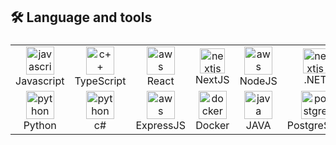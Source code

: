 <!-- ###
<h1 align="left">Hey 👋</h1>

###

<p align="left">My self Priyanshu Patel <br> I'm a FreeLancer (WebDev)</p>

###
<h2 align="left">👩‍💻  About Me</h2>

###
<p align="left">- 🔭 I’m working as Full-Stack Developer<br>- 📚 I'm currently learning NextJS (HONO)<br>- ⚡ In my free time I Learn about Spring boot<br>- ✨ Creating bugs since 2020<br>- 🎯 Goals: Explore more and more Documents<br>- 🎲 Fun fact: You tell me!!</p> -->
###
<h2 align="left">🛠 Language and tools</h2>

###

<table align="center">
  <tr>
  <td align="center" width="90">
    <img src = "https://techstack-generator.vercel.app/js-icon.svg" width="45" height="45" alt="javascript" title="javascript"/>
      <br>Javascript
    </td>
    <td align="center" width="90">
    <img src = "https://techstack-generator.vercel.app/ts-icon.svg" width="45" height="45"  alt="c++" title="c++"/>
      <br>TypeScript
    </td>
    <td align="center" width="90">
    <img src = "https://techstack-generator.vercel.app/react-icon.svg" width="45" height="45" alt="aws" title="aws"/>
      <br>React
    </td>
    <td align="center" width="90">
      <img src="https://cdn.jsdelivr.net/gh/devicons/devicon/icons/nextjs/nextjs-original.svg" height="40" alt="nextjs logo"  />
      <br>NextJS
    </td>
        <td align="center" width="90">
    <img src = "https://skillicons.dev/icons?i=nodejs" width="45" height="45" alt="aws" title="aws"/>
      <br>NodeJS
    </td>
        <td align="center" width="90">
      <img src="https://cdn.jsdelivr.net/gh/devicons/devicon/icons/dot-net/dot-net-plain-wordmark.svg" height="40" alt="nextjs logo"  />
      <br>.NET
    </td>
    <td align="center" width="90">
    <img src = "https://skillicons.dev/icons?i=html" width="45" height="45" alt="html" title="html"/>
      <br>HTML
    </td>
    <td align="center" width="90">
    <img src = "https://skillicons.dev/icons?i=css" width="45" height="45" alt="css" title="css"/>
      <br>CSS
    </td>
    <td align="center" width="90">
    <img src = "https://hono.dev/images/logo-small.png" width="45" height="45" alt="hono" title="hono"/>
      <br>HONO
    </td>
    </tr>
  <tr>
    <td align="center" width="90">
    <img src = "https://techstack-generator.vercel.app/python-icon.svg" width="45" height="45" alt="python" title="python"/>
      <br>Python
    </td>
    <td align="center" width="90">
    <img src = "https://techstack-generator.vercel.app/csharp-icon.svg" width="45" height="45" alt="python" title="python"/>
      <br>c#
    </td>
    <td align="center" width="90">
    <img src = "https://skillicons.dev/icons?i=expressjs" width="45" height="45" alt="aws" title="aws"/>
      <br>ExpressJS
    </td>
    <td align="center" width="90">
    <img src = "https://techstack-generator.vercel.app/docker-icon.svg" width="45" height="45" alt="docker" title="docker"/>
      <br>Docker
    </td>
    <td align="center" width="90">
    <img src = "https://techstack-generator.vercel.app/java-icon.svg" width="45" height="45" alt="java" title="java"/>
      <br>JAVA
    </td>
    <td align="center" width="90">
    <img src = "https://skillicons.dev/icons?i=postgresql" width="45" height="45" alt="postgresql" title="postgresql"/>
      <br>PostgreSQL
    </td>
    <!-- <td align="center" width="90">
    <img src = "https://techstack-generator.vercel.app/mysql-icon.svg" width="45" height="45" alt="mysql" title="mysql"/>
      <br>MySQL
    </td> -->
    <td align="center" width="90">
    <img src = "https://skillicons.dev/icons?i=mongodb" width="45" height="45" alt="mysql" title="mysql"/>
      <br>MongoDB
    </td>
    <!-- <td align="center" width="90">
    <img src = "https://skillicons.dev/icons?i=git" width="45" height="45" alt="git" title="git"/>
      <br>Git
    </td> -->
    <td align="center" width="90">
    <img src = "https://skillicons.dev/icons?i=postman" width="45" height="45" alt="postman" title="postman"/>
      <br>Postman
    </td>
    <td align="center" width="90">
    <img src = "https://techstack-generator.vercel.app/aws-icon.svg" width="45" height="45" alt="aws" title="aws"/>
      <br>AWS
    </td>
  </tr>
</table>

###


<!-- 
###
<div align = "left">
<h2>📊 Github Stats</h2>
</div>
<div align="center">
  <img src="https://github-readme-stats.vercel.app/api?username=priyanshu1044&hide_title=false&hide_rank=false&show_icons=true&include_all_commits=true&count_private=true&disable_animations=false&theme=dracula&locale=en&hide_border=false" height="150" alt="stats graph"  />
<div>
    <img src="https://github-readme-stats.vercel.app/api?username=priyanshu1044&show_icons=true&theme=transparent" />
</div>
  <img src="https://github-readme-stats.vercel.app/api/top-langs?username=priyanshu1044&locale=en&hide_title=false&layout=compact&card_width=320&langs_count=5&theme=dracula&hide_border=false" height="150" alt="languages graph"  />
</div> -->
